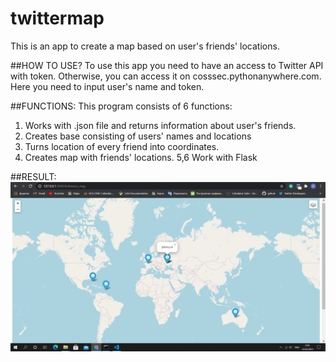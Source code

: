 # twittermap

This is an app to create a map based on user's friends' locations. 

##HOW TO USE?
To use this app you need to have an access to Twitter API with token. Otherwise, you can access it on cosssec.pythonanywhere.com. Here you need to input user's name and token. 

##FUNCTIONS:
This program consists of 6 functions:
1. Works with .json file and returns information about user's friends.
2. Creates base consisting of users' names and locations 
3. Turns location of every friend into coordinates.
4. Creates map with friends' locations.
5,6 Work with Flask

##RESULT:
![text](mappp.png?raw=true "text")
